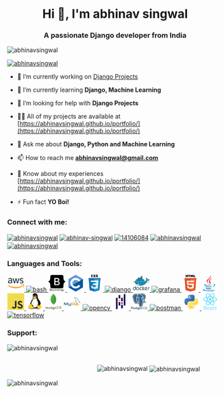 <h1 align="center">Hi 👋, I'm abhinav singwal</h1>
<h3 align="center">A passionate Django developer from India</h3>

<p align="left"> <img src="https://komarev.com/ghpvc/?username=abhinavsingwal&label=Profile%20views&color=0e75b6&style=flat" alt="abhinavsingwal" /> </p>

<p align="left"> <a href="https://github.com/ryo-ma/github-profile-trophy"><img src="https://github-profile-trophy.vercel.app/?username=abhinavsingwal" alt="abhinavsingwal" /></a> </p>

- 🔭 I’m currently working on [Django Projects](https://github.com/abhinavsingwal)

- 🌱 I’m currently learning **Django, Machine Learning**

- 🤝 I’m looking for help with **Django Projects**

- 👨‍💻 All of my projects are available at [https://abhinavsingwal.github.io/portfolio/](https://abhinavsingwal.github.io/portfolio/)

- 💬 Ask me about **Django, Python and Machine Learning**

- 📫 How to reach me **abhinavsingwal@gmail.com**

- 📄 Know about my experiences [https://abhinavsingwal.github.io/portfolio/](https://abhinavsingwal.github.io/portfolio/)

- ⚡ Fun fact **YO Boi!**

<h3 align="left">Connect with me:</h3>
<p align="left">
<a href="https://codepen.io/abhinavsingwal" target="blank"><img align="center" src="https://raw.githubusercontent.com/rahuldkjain/github-profile-readme-generator/master/src/images/icons/Social/codepen.svg" alt="abhinavsingwal" height="30" width="40" /></a>
<a href="https://linkedin.com/in/abhinav-singwal" target="blank"><img align="center" src="https://raw.githubusercontent.com/rahuldkjain/github-profile-readme-generator/master/src/images/icons/Social/linked-in-alt.svg" alt="abhinav-singwal" height="30" width="40" /></a>
<a href="https://stackoverflow.com/users/14106084" target="blank"><img align="center" src="https://raw.githubusercontent.com/rahuldkjain/github-profile-readme-generator/master/src/images/icons/Social/stack-overflow.svg" alt="14106084" height="30" width="40" /></a>
<a href="https://www.hackerrank.com/abhinavsingwal" target="blank"><img align="center" src="https://raw.githubusercontent.com/rahuldkjain/github-profile-readme-generator/master/src/images/icons/Social/hackerrank.svg" alt="abhinavsingwal" height="30" width="40" /></a>
<a href="https://www.leetcode.com/abhinavsingwal" target="blank"><img align="center" src="https://raw.githubusercontent.com/rahuldkjain/github-profile-readme-generator/master/src/images/icons/Social/leet-code.svg" alt="abhinavsingwal" height="30" width="40" /></a>
</p>

<h3 align="left">Languages and Tools:</h3>
<p align="left"> <a href="https://aws.amazon.com" target="_blank" rel="noreferrer"> <img src="https://raw.githubusercontent.com/devicons/devicon/master/icons/amazonwebservices/amazonwebservices-original-wordmark.svg" alt="aws" width="40" height="40"/> </a> <a href="https://www.gnu.org/software/bash/" target="_blank" rel="noreferrer"> <img src="https://www.vectorlogo.zone/logos/gnu_bash/gnu_bash-icon.svg" alt="bash" width="40" height="40"/> </a> <a href="https://getbootstrap.com" target="_blank" rel="noreferrer"> <img src="https://raw.githubusercontent.com/devicons/devicon/master/icons/bootstrap/bootstrap-plain-wordmark.svg" alt="bootstrap" width="40" height="40"/> </a> <a href="https://www.cprogramming.com/" target="_blank" rel="noreferrer"> <img src="https://raw.githubusercontent.com/devicons/devicon/master/icons/c/c-original.svg" alt="c" width="40" height="40"/> </a> <a href="https://www.w3schools.com/css/" target="_blank" rel="noreferrer"> <img src="https://raw.githubusercontent.com/devicons/devicon/master/icons/css3/css3-original-wordmark.svg" alt="css3" width="40" height="40"/> </a> <a href="https://www.djangoproject.com/" target="_blank" rel="noreferrer"> <img src="https://cdn.worldvectorlogo.com/logos/django.svg" alt="django" width="40" height="40"/> </a> <a href="https://www.docker.com/" target="_blank" rel="noreferrer"> <img src="https://raw.githubusercontent.com/devicons/devicon/master/icons/docker/docker-original-wordmark.svg" alt="docker" width="40" height="40"/> </a> <a href="https://grafana.com" target="_blank" rel="noreferrer"> <img src="https://www.vectorlogo.zone/logos/grafana/grafana-icon.svg" alt="grafana" width="40" height="40"/> </a> <a href="https://www.w3.org/html/" target="_blank" rel="noreferrer"> <img src="https://raw.githubusercontent.com/devicons/devicon/master/icons/html5/html5-original-wordmark.svg" alt="html5" width="40" height="40"/> </a> <a href="https://www.java.com" target="_blank" rel="noreferrer"> <img src="https://raw.githubusercontent.com/devicons/devicon/master/icons/java/java-original.svg" alt="java" width="40" height="40"/> </a> <a href="https://developer.mozilla.org/en-US/docs/Web/JavaScript" target="_blank" rel="noreferrer"> <img src="https://raw.githubusercontent.com/devicons/devicon/master/icons/javascript/javascript-original.svg" alt="javascript" width="40" height="40"/> </a> <a href="https://www.linux.org/" target="_blank" rel="noreferrer"> <img src="https://raw.githubusercontent.com/devicons/devicon/master/icons/linux/linux-original.svg" alt="linux" width="40" height="40"/> </a> <a href="https://www.mongodb.com/" target="_blank" rel="noreferrer"> <img src="https://raw.githubusercontent.com/devicons/devicon/master/icons/mongodb/mongodb-original-wordmark.svg" alt="mongodb" width="40" height="40"/> </a> <a href="https://www.mysql.com/" target="_blank" rel="noreferrer"> <img src="https://raw.githubusercontent.com/devicons/devicon/master/icons/mysql/mysql-original-wordmark.svg" alt="mysql" width="40" height="40"/> </a> <a href="https://opencv.org/" target="_blank" rel="noreferrer"> <img src="https://www.vectorlogo.zone/logos/opencv/opencv-icon.svg" alt="opencv" width="40" height="40"/> </a> <a href="https://pandas.pydata.org/" target="_blank" rel="noreferrer"> <img src="https://raw.githubusercontent.com/devicons/devicon/2ae2a900d2f041da66e950e4d48052658d850630/icons/pandas/pandas-original.svg" alt="pandas" width="40" height="40"/> </a> <a href="https://www.postgresql.org" target="_blank" rel="noreferrer"> <img src="https://raw.githubusercontent.com/devicons/devicon/master/icons/postgresql/postgresql-original-wordmark.svg" alt="postgresql" width="40" height="40"/> </a> <a href="https://postman.com" target="_blank" rel="noreferrer"> <img src="https://www.vectorlogo.zone/logos/getpostman/getpostman-icon.svg" alt="postman" width="40" height="40"/> </a> <a href="https://www.python.org" target="_blank" rel="noreferrer"> <img src="https://raw.githubusercontent.com/devicons/devicon/master/icons/python/python-original.svg" alt="python" width="40" height="40"/> </a> <a href="https://reactjs.org/" target="_blank" rel="noreferrer"> <img src="https://raw.githubusercontent.com/devicons/devicon/master/icons/react/react-original-wordmark.svg" alt="react" width="40" height="40"/> </a> <a href="https://www.tensorflow.org" target="_blank" rel="noreferrer"> <img src="https://www.vectorlogo.zone/logos/tensorflow/tensorflow-icon.svg" alt="tensorflow" width="40" height="40"/> </a> </p>

<h3 align="left">Support:</h3>
<p><a href="https://www.buymeacoffee.com/abhinavsingwal"> <img align="left" src="https://cdn.buymeacoffee.com/buttons/v2/default-yellow.png" height="50" width="210" alt="abhinavsingwal" /></a></p><br><br>

<p><img align="left" src="https://github-readme-stats.vercel.app/api/top-langs?username=abhinavsingwal&show_icons=true&locale=en&layout=compact" alt="abhinavsingwal" /></p>

<p>&nbsp;<img align="center" src="https://github-readme-stats.vercel.app/api?username=abhinavsingwal&show_icons=true&locale=en" alt="abhinavsingwal" /></p>

<p><img align="center" src="https://github-readme-streak-stats.herokuapp.com/?user=abhinavsingwal&" alt="abhinavsingwal" /></p>


<!--
Hi.. 👋
My name is Abhinav. I love coding and like to learn about new technologies. I have completed my Diploma in CSE. I have good knowledge of programming languages like Python, Java and JavaScript. I am currenty Pursuing my B-tech degree in CSSE from AKTU. I have developed python projects for Raspberry Pi and Web. I have also good knowledge of Django, Django REST Framework and Machine Learning. 

-----------------------------------------------------------------------------------------------------------------------------------------------------------
- 🔭 I’m currently Learning Django and Machine Learning.
- 🌱 I’m currently  working on Django projects.

- 📫 How to reach me: 
- 
- LinkedIn : https://www.linkedin.com/in/abhinav-singwal/
- Mail     : abhinavsingwal@gmail.com




**abhinavsingwal/abhinavsingwal** is a ✨ _special_ ✨ repository because its `README.md` (this file) appears on your GitHub profile.

Here are some ideas to get you started:

- 🔭 I’m currently working on ...
- 🌱 I’m currently learning ...
- 👯 I’m looking to collaborate on ...
- 🤔 I’m looking for help with ...
- 💬 Ask me about ...
- 📫 How to reach me: ...
- 😄 Pronouns: ...
- ⚡ Fun fact: ...
-->

